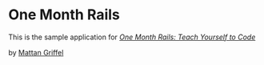 # One Month Rails

This is the sample application for
[*One Month Rails: Teach Yourself to Code*](http://onemnthrails.com)

by [Mattan Griffel](http://mattangriffel.com)